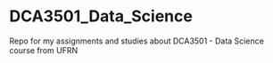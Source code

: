 # DCA3501_Data_Science
Repo for my assignments and studies about DCA3501 - Data Science course from UFRN
